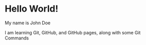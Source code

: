 # Hello World!

My name is John Doe

I am learning Git, GitHub, and GitHub pages, along with some Git Commands